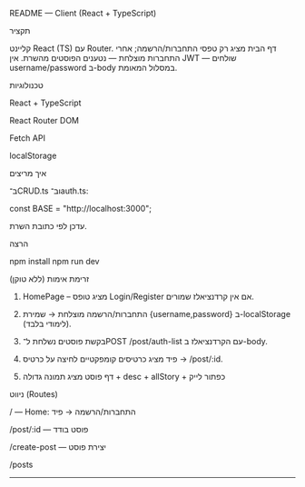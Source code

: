 README — Client (React + TypeScript)

 תקציר

קליינט React (TS) עם Router. דף הבית מציג רק טפסי התחברות/הרשמה; אחרי התחברות מוצלחת — נטענים הפוסטים מהשרת. אין JWT — שולחים username/password ב-body במסלול המאומת.

 טכנולוגיות

React + TypeScript

React Router DOM

Fetch API

localStorage 





איך מריצים

ב־CRUD.ts וב־auth.ts:

const BASE = "http://localhost:3000";

עדכן לפי כתובת השרת.

 הרצה

npm install
npm run dev


 זרימת אימות (ללא טוקן)

1. HomePage – מציג טופס Login/Register אם אין קרדנציאלז שמורים.


2. התחברות/הרשמה מוצלחת → שמירת {username,password} ב-localStorage (לימודי בלבד).


3. בקשת פוסטים נשלחת ל־POST /post/auth-list עם הקרדנציאלז ב-body.


4. פיד מציג כרטיסים קומפקטיים  לחיצה על כרטיס → /post/:id.


5. דף פוסט מציג תמונה גדולה + desc + allStory + כפתור לייק 



 ניווט (Routes)

/ — Home: התחברות/הרשמה → פיד

/post/:id — פוסט בודד

/create-post — יצירת פוסט

/posts 




















---
